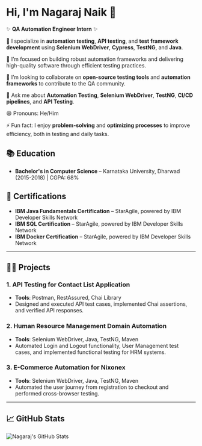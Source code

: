 # Hi, I'm Nagaraj Naik 👋

✨ **QA Automation Engineer Intern** ✨

🔭 I specialize in **automation testing**, **API testing**, and **test framework development** using **Selenium WebDriver**, **Cypress**, **TestNG**, and **Java**.

🌱 I’m focused on building robust automation frameworks and delivering high-quality software through efficient testing practices.

👯 I’m looking to collaborate on **open-source testing tools** and **automation frameworks** to contribute to the QA community.

💬 Ask me about **Automation Testing**, **Selenium WebDriver**, **TestNG**, **CI/CD pipelines**, and **API Testing**.

😄 Pronouns: He/Him

⚡ Fun fact: I enjoy **problem-solving** and **optimizing processes** to improve efficiency, both in testing and daily tasks.


## 📚 Education
- **Bachelor's in Computer Science** – Karnataka University, Dharwad (2015-2018) | CGPA: 68%

## 📜 Certifications
- **IBM Java Fundamentals Certification** – StarAgile, powered by IBM Developer Skills Network
- **IBM SQL Certification** – StarAgile, powered by IBM Developer Skills Network
- **IBM Docker Certification** – StarAgile, powered by IBM Developer Skills Network

---

## 🧑‍💻 Projects

### 1. **API Testing for Contact List Application**
- **Tools**: Postman, RestAssured, Chai Library
- Designed and executed API test cases, implemented Chai assertions, and verified API responses.

### 2. **Human Resource Management Domain Automation**
- **Tools**: Selenium WebDriver, Java, TestNG, Maven
- Automated Login and Logout functionality, User Management test cases, and implemented functional testing for HRM systems.

### 3. **E-Commerce Automation for Nixonex**
- **Tools**: Selenium WebDriver, Java, TestNG, Maven
- Automated the user journey from registration to checkout and performed cross-browser testing.

---

## 📈 GitHub Stats

![Nagaraj's GitHub Stats](https://github-readme-stats.vercel.app/api?username=nagarajnaika25&show_icons=true&hide_title=true)
